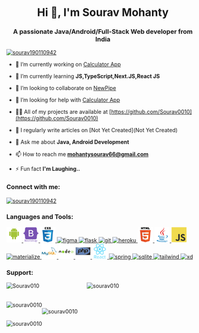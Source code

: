 <h1 align="center">Hi 👋, I'm Sourav Mohanty</h1>
<h3 align="center">A passionate Java/Android/Full-Stack Web developer from India</h3>

<p align="left"> <a href="https://twitter.com/sourav190110942" target="blank"><img src="https://img.shields.io/twitter/follow/sourav190110942?logo=twitter&style=for-the-badge" alt="sourav190110942" /></a> </p>

- 🔭 I’m currently working on [Calculator App](https://github.com/Sourav0010/Calculator)

- 🌱 I’m currently learning **JS,TypeScript,Next.JS,React JS**

- 👯 I’m looking to collaborate on [NewPipe](https://github.com/TeamNewPipe/NewPipe)

- 🤝 I’m looking for help with [Calculator App](https://github.com/Sourav0010/Calculator)

- 👨‍💻 All of my projects are available at [https://github.com/Sourav0010](https://github.com/Sourav0010)

- 📝 I regularly write articles on [Not Yet Created](Not Yet Created)

- 💬 Ask me about **Java, Android Development**

- 📫 How to reach me **mohantysourav66@gmail.com**

- ⚡ Fun fact **I'm Laughing..**


<h3 align="left">Connect with me:</h3>
<p align="left">
<a href="https://twitter.com/sourav190110942" target="blank"><img align="center" src="https://raw.githubusercontent.com/rahuldkjain/github-profile-readme-generator/master/src/images/icons/Social/twitter.svg" alt="sourav190110942" height="30" width="40" /></a>
</p>

<h3 align="left">Languages and Tools:</h3>
<p align="left"> <a href="https://developer.android.com" target="_blank" rel="noreferrer"> <img src="https://raw.githubusercontent.com/devicons/devicon/master/icons/android/android-original-wordmark.svg" alt="android" width="40" height="40"/> </a> <a href="https://getbootstrap.com" target="_blank" rel="noreferrer"> <img src="https://raw.githubusercontent.com/devicons/devicon/master/icons/bootstrap/bootstrap-plain-wordmark.svg" alt="bootstrap" width="40" height="40"/> </a> <a href="https://www.w3schools.com/css/" target="_blank" rel="noreferrer"> <img src="https://raw.githubusercontent.com/devicons/devicon/master/icons/css3/css3-original-wordmark.svg" alt="css3" width="40" height="40"/> </a> <a href="https://www.figma.com/" target="_blank" rel="noreferrer"> <img src="https://www.vectorlogo.zone/logos/figma/figma-icon.svg" alt="figma" width="40" height="40"/> </a> <a href="https://flask.palletsprojects.com/" target="_blank" rel="noreferrer"> <img src="https://www.vectorlogo.zone/logos/pocoo_flask/pocoo_flask-icon.svg" alt="flask" width="40" height="40"/> </a> <a href="https://git-scm.com/" target="_blank" rel="noreferrer"> <img src="https://www.vectorlogo.zone/logos/git-scm/git-scm-icon.svg" alt="git" width="40" height="40"/> </a> <a href="https://heroku.com" target="_blank" rel="noreferrer"> <img src="https://www.vectorlogo.zone/logos/heroku/heroku-icon.svg" alt="heroku" width="40" height="40"/> </a> <a href="https://www.w3.org/html/" target="_blank" rel="noreferrer"> <img src="https://raw.githubusercontent.com/devicons/devicon/master/icons/html5/html5-original-wordmark.svg" alt="html5" width="40" height="40"/> </a> <a href="https://www.java.com" target="_blank" rel="noreferrer"> <img src="https://raw.githubusercontent.com/devicons/devicon/master/icons/java/java-original.svg" alt="java" width="40" height="40"/> </a> <a href="https://developer.mozilla.org/en-US/docs/Web/JavaScript" target="_blank" rel="noreferrer"> <img src="https://raw.githubusercontent.com/devicons/devicon/master/icons/javascript/javascript-original.svg" alt="javascript" width="40" height="40"/> </a> <a href="https://materializecss.com/" target="_blank" rel="noreferrer"> <img src="https://raw.githubusercontent.com/prplx/svg-logos/5585531d45d294869c4eaab4d7cf2e9c167710a9/svg/materialize.svg" alt="materialize" width="40" height="40"/> </a> <a href="https://www.mysql.com/" target="_blank" rel="noreferrer"> <img src="https://raw.githubusercontent.com/devicons/devicon/master/icons/mysql/mysql-original-wordmark.svg" alt="mysql" width="40" height="40"/> </a> <a href="https://nodejs.org" target="_blank" rel="noreferrer"> <img src="https://raw.githubusercontent.com/devicons/devicon/master/icons/nodejs/nodejs-original-wordmark.svg" alt="nodejs" width="40" height="40"/> </a> <a href="https://www.php.net" target="_blank" rel="noreferrer"> <img src="https://raw.githubusercontent.com/devicons/devicon/master/icons/php/php-original.svg" alt="php" width="40" height="40"/> </a> <a href="https://reactjs.org/" target="_blank" rel="noreferrer"> <img src="https://raw.githubusercontent.com/devicons/devicon/master/icons/react/react-original-wordmark.svg" alt="react" width="40" height="40"/> </a> <a href="https://spring.io/" target="_blank" rel="noreferrer"> <img src="https://www.vectorlogo.zone/logos/springio/springio-icon.svg" alt="spring" width="40" height="40"/> </a> <a href="https://www.sqlite.org/" target="_blank" rel="noreferrer"> <img src="https://www.vectorlogo.zone/logos/sqlite/sqlite-icon.svg" alt="sqlite" width="40" height="40"/> </a> <a href="https://tailwindcss.com/" target="_blank" rel="noreferrer"> <img src="https://www.vectorlogo.zone/logos/tailwindcss/tailwindcss-icon.svg" alt="tailwind" width="40" height="40"/> </a> <a href="https://www.adobe.com/products/xd.html" target="_blank" rel="noreferrer"> <img src="https://cdn.worldvectorlogo.com/logos/adobe-xd.svg" alt="xd" width="40" height="40"/> </a> </p>

<h3 align="left">Support:</h3>
<p><a href="https://www.buymeacoffee.com/Sourav010"> <img align="left" src="https://cdn.buymeacoffee.com/buttons/v2/default-yellow.png" height="50" width="210" alt="Sourav010" /></a><a href="https://ko-fi.com/sourav010"> <img align="left" src="https://cdn.ko-fi.com/cdn/kofi3.png?v=3" height="50" width="210" alt="sourav010" /></a></p><br><br>

<p><img align="left" src="https://github-readme-stats.vercel.app/api/top-langs?username=sourav0010&show_icons=true&locale=en&layout=compact" alt="sourav0010" /></p>

<p>&nbsp;<img align="center" src="https://github-readme-stats.vercel.app/api?username=sourav0010&show_icons=true&locale=en" alt="sourav0010" /></p>

<p><img align="center" src="https://github-readme-streak-stats.herokuapp.com/?user=sourav0010&" alt="sourav0010" /></p>

